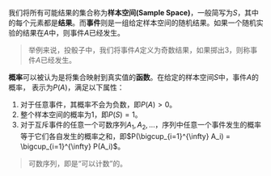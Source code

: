 我们将所有可能结果的集合称为**样本空间(Sample Space)**，一般简写为$S$，其中的每个元素都是**结果**。而**事件**则是一组给定样本空间的随机结果。如果一个随机实验的结果在$A$中，则事件$A$已经发生。
> 举例来说，投骰子中，我们将事件$A$定义为奇数结果，如果掷出3，则称事件$A$已经发生。

**概率**可以被认为是将集合映射到真实值的**函数**。在给定的样本空间$S$中，事件$A$的概率， 表示为$P(A)$，满足以下属性：
1. 对于任意事件，其概率不会为负数，即$P(A) > 0$。
2. 整个样本空间的概率为1，即$P(S) = 1$。
3. 对于互斥事件的任意一个可数序列$A_1, A_2,...$，序列中任意一个事件发生的概率等于它们各自发生的概率之和，即$P(\bigcup_{i=1}^{\infty} A_i) = \bigcup_{i=1}^{\infty} P(A_i)$。
> 可数序列，即是“可以计数”的。